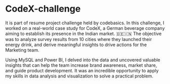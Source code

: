 # CodeX-challenge
It is part of resume project challenge held by codebasics.
In this challenge, I worked on a real-world case study for CodeX, a German beverage company aiming to establish its presence in the Indian market. 🇩🇪🇮🇳 The objective was to analyze survey results from 10 cities where they launched their energy drink, and derive meaningful insights to drive actions for the Marketing team.

Using MySQL and Power BI, I delved into the data and uncovered valuable insights that can help the team increase brand awareness, market share, and guide product development. It was an incredible opportunity to apply my skills in data analysis and visualization to solve a practical problem.

